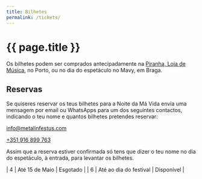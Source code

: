 ```yaml
---
title: Bilhetes
permalink: /tickets/
---
```


# {{ page.title }}

Os bilhetes podem ser comprados antecipadamente na [Piranha, Loja de Música](https://www.piranhacd.com/), no Porto, ou
no dia do espetáculo no Mavy, em Braga.

## Reservas

Se quiseres reservar os teus bilhetes para a Noite da Má Vida envia uma mensagem por email ou WhatsApps para um dos
seguintes contactos, indicando o teu nome e quantos bilhetes pretendes reservar:

<i class="fa-regular fa-envelope"></i> [info@metalinfestus.com](mailto:info@metalinfestus.com)

<i class="fa-brands fa-whatsapp"></i> [+351 916 899 763](https://wa.me/351916899763)

Assim que a reserva estiver confirmada só tens que dizer o teu nome no dia do espetáculo, à entrada, para levantar os
bilhetes.

| 4 <i class="fa-solid fa-skull"></i> | Até 15 de Maio | <i class="fa-solid fa-xmark text-danger"></i> Esgotado |
| 6 <i class="fa-solid fa-skull"></i> | Até ao dia do festival | <i class="fa-solid fa-check text-success"></i> Disponível |
